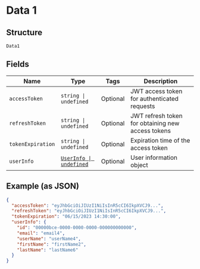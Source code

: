
# Data 1

## Structure

`Data1`

## Fields

| Name | Type | Tags | Description |
|  --- | --- | --- | --- |
| `accessToken` | `string \| undefined` | Optional | JWT access token for authenticated requests |
| `refreshToken` | `string \| undefined` | Optional | JWT refresh token for obtaining new access tokens |
| `tokenExpiration` | `string \| undefined` | Optional | Expiration time of the access token |
| `userInfo` | [`UserInfo \| undefined`](../../doc/models/user-info.md) | Optional | User information object |

## Example (as JSON)

```json
{
  "accessToken": "eyJhbGciOiJIUzI1NiIsInR5cCI6IkpXVCJ9...",
  "refreshToken": "eyJhbGciOiJIUzI1NiIsInR5cCI6IkpXVCJ9...",
  "tokenExpiration": "06/15/2023 14:30:00",
  "userInfo": {
    "id": "00000bce-0000-0000-0000-000000000000",
    "email": "email4",
    "userName": "userName4",
    "firstName": "firstName2",
    "lastName": "lastName6"
  }
}
```

